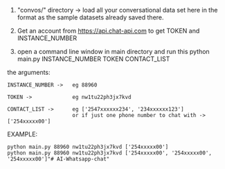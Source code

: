 1) "convos/" directory -> load all your conversational data set here 
                       in the format as the sample datasets already saved there.

2) Get an account from https://api.chat-api.com to get TOKEN and INSTANCE_NUMBER

3) open a command line window in main directory and run this
	python main.py INSTANCE_NUMBER TOKEN CONTACT_LIST


the arguments:

	INSTANCE_NUMBER ->	 eg 88960

	TOKEN ->	 		 eg nw1tu22ph3jx7kvd

	CONTACT_LIST ->	     eg ['2547xxxxxx234', '234xxxxxx123']
					     or if just one phone number to chat with -> ['254xxxxx00']


EXAMPLE:

	python main.py 88960 nw1tu22ph3jx7kvd ['254xxxxx00']
	python main.py 88960 nw1tu22ph3jx7kvd ['254xxxxx00', '254xxxxx00', '254xxxxx00']"# AI-Whatsapp-chat" 
